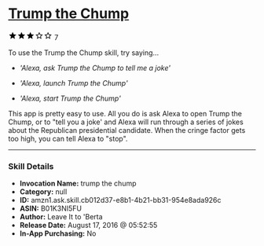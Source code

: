 # [Trump the Chump](http://alexa.amazon.com/#skills/amzn1.ask.skill.cb012d37-e8b1-4b21-bb31-954e8ada926c)
![3 stars](../../images/ic_star_black_18dp_1x.png)![3 stars](../../images/ic_star_black_18dp_1x.png)![3 stars](../../images/ic_star_black_18dp_1x.png)![3 stars](../../images/ic_star_border_black_18dp_1x.png)![3 stars](../../images/ic_star_border_black_18dp_1x.png) 7

To use the Trump the Chump skill, try saying...

* *'Alexa, ask Trump the Chump to tell me a joke'*

* *'Alexa, launch Trump the Chump'*

* *'Alexa, start Trump the Chump'*

This app is pretty easy to use. All you do is ask Alexa to open Trump the Chump, or to "tell you a joke' and Alexa will run through a series of jokes about the Republican presidential candidate. When the cringe factor gets too high, you can tell Alexa to "stop".

***

### Skill Details

* **Invocation Name:** trump the chump
* **Category:** null
* **ID:** amzn1.ask.skill.cb012d37-e8b1-4b21-bb31-954e8ada926c
* **ASIN:** B01K3NI5FU
* **Author:** Leave It to 'Berta
* **Release Date:** August 17, 2016 @ 05:52:55
* **In-App Purchasing:** No
